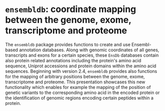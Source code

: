 # `ensembldb`: coordinate mapping between the genome, exome, transcriptome and proteome

The `ensembldb` package provides functions to create and use Ensembl-based
annotation databases. Along with genomic coordinates of all genes, transcripts
and exons for a certain species, these `EnsDb` databases contain also protein
related annotations including the protein's amino acid sequence, Uniprot
accessions and protein domains within the amino acid sequences. Beginning with
version 2.4, `ensembldb` provides also functions for the mapping of arbitrary
positions between the genome, exome, transcriptome and proteome. This
presentation showcases this new functionality which enables for example the
mapping of the position of genetic variants to the corresponding amino acid in
the encoded protein or the identification of genomic regions encoding certain
peptides within a protein.
